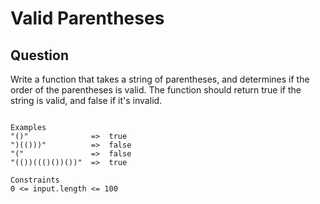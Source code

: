 # Valid Parentheses

## Question

Write a function that takes a string of parentheses, and determines if the order of the parentheses is valid. The function should return true if the string is valid, and false if it's invalid.


```

Examples
"()"              =>  true
")(()))"          =>  false
"("               =>  false
"(())((()())())"  =>  true

Constraints
0 <= input.length <= 100

```

